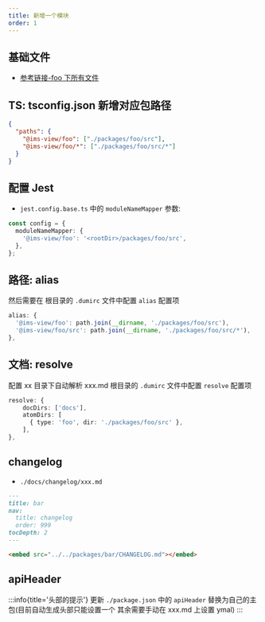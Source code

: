 ```yaml
---
title: 新增一个模块
order: 1
---
```


## 基础文件

- [参考链接-foo 下所有文件](https://github.com/eternallycyf/ims-monorepo-template/tree/master/packages/foo)

## TS: tsconfig.json 新增对应包路径

```json
{
  "paths": {
    "@ims-view/foo": ["./packages/foo/src"],
    "@ims-view/foo/*": ["./packages/foo/src/*"]
  }
}
```

## 配置 Jest

- `jest.config.base.ts` 中的 `moduleNameMapper` 参数:

```typescript
const config = {
  moduleNameMapper: {
    '@ims-view/foo': '<rootDir>/packages/foo/src',
  },
};
```

## 路径: alias

然后需要在 根目录的 `.dumirc` 文件中配置 `alias` 配置项

```ts
alias: {
  '@ims-view/foo': path.join(__dirname, './packages/foo/src'),
  '@ims-view/foo/src': path.join(__dirname, './packages/foo/src/*'),
},
```

## 文档: resolve

配置 xx 目录下自动解析 xxx.md 根目录的 `.dumirc` 文件中配置 `resolve` 配置项

```ts
resolve: {
    docDirs: ['docs'],
    atomDirs: [
      { type: 'foo', dir: './packages/foo/src' },
    ],
},
```

## changelog

- `./docs/changelog/xxx.md`

```markdown
---
title: bar
nav:
  title: changelog
  order: 999
tocDepth: 2
---

<embed src="../../packages/bar/CHANGELOG.md"></embed>
```

## apiHeader

:::info{title='头部的提示'}
更新 `./package.json` 中的 `apiHeader` 替换为自己的主包(目前自动生成头部只能设置一个 其余需要手动在 xxx.md 上设置 ymal)
:::
